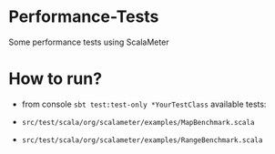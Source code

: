 # Performance-Tests

Some performance tests using ScalaMeter

# How to run?

* from console `sbt test:test-only *YourTestClass`
available tests:

* `src/test/scala/org/scalameter/examples/MapBenchmark.scala`
* `src/test/scala/org/scalameter/examples/RangeBenchmark.scala`
